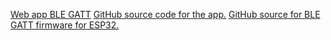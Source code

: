 <!-- ---
title: Bluetooth Relay Toggle with batteries included
keywords:
  - raspberry pi
  - bluetooth
  - microcontroller
  - Arudino
  - ESP32
  - BLE GATT
  - BLE GATT Server
date: 2021-04-05
description: Build a Bluetooth relay toggle with no app included.
image: https://upload.wikimedia.org/wikipedia/commons/thumb/f/fc/BluetoothLogo.svg/330px-BluetoothLogo.svg.png
imageAlt: Bluetooth technology
priority: 0.9
--- -->

[Web app BLE GATT](https://skittleson.github.io/BluetoothToggleRelayApp/) [GitHub source code for the app.](https://github.com/skittleson/BluetoothToggleRelayApp) [GitHub source for BLE GATT firmware for ESP32.](https://github.com/skittleson/BluetoothRelayToggle)
